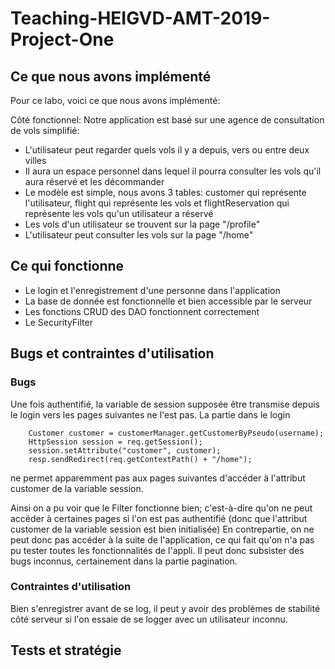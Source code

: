 # Teaching-HEIGVD-AMT-2019-Project-One

## Ce que nous avons implémenté

Pour ce labo, voici ce que nous avons implémenté:

Côté fonctionnel:
Notre application est basé sur une agence de consultation de vols simplifié:
- L'utilisateur peut regarder quels vols il y a depuis, vers ou entre deux villes
- Il aura un espace personnel dans lequel il pourra consulter les vols qu'il aura réservé et les décommander
- Le modèle est simple, nous avons 3 tables: customer qui représente l'utilisateur, flight qui représente les vols et flightReservation qui représente les vols qu'un utilisateur a réservé
- Les vols d'un utilisateur se trouvent sur la page "/profile"
- L'utilisateur peut consulter les vols sur la page "/home"

## Ce qui fonctionne

- Le login et l'enregistrement d'une personne dans l'application
- La base de donnée est fonctionnelle et bien accessible par le serveur
- Les fonctions CRUD des DAO fonctionnent correctement
- Le SecurityFilter

## Bugs et contraintes d'utilisation

### Bugs

Une fois authentifié, la variable de session supposée être transmise depuis le login vers les pages suivantes ne l'est pas. La partie dans le login
```
    Customer customer = customerManager.getCustomerByPseudo(username);
    HttpSession session = req.getSession();
    session.setAttribute("customer", customer);
    resp.sendRedirect(req.getContextPath() + "/home");
```
ne permet apparemment pas aux pages suivantes d'accéder à l'attribut customer de la variable session.

Ainsi on a pu voir que le Filter fonctionne bien; c'est-à-dire qu'on ne peut accéder à certaines pages si l'on est pas authentifié (donc que l'attribut customer de la variable session est bien initialisée)
En contrepartie, on ne peut donc pas accéder à la suite de l'application, ce qui fait qu'on n'a pas pu tester toutes les fonctionnalités de l'appli.
Il peut donc subsister des bugs inconnus, certainement dans la partie pagination.

### Contraintes d'utilisation

Bien s'enregistrer avant de se log, il peut y avoir des problèmes de stabilité côté serveur si l'on essaie de se logger avec un utilisateur inconnu.

## Tests et stratégie

